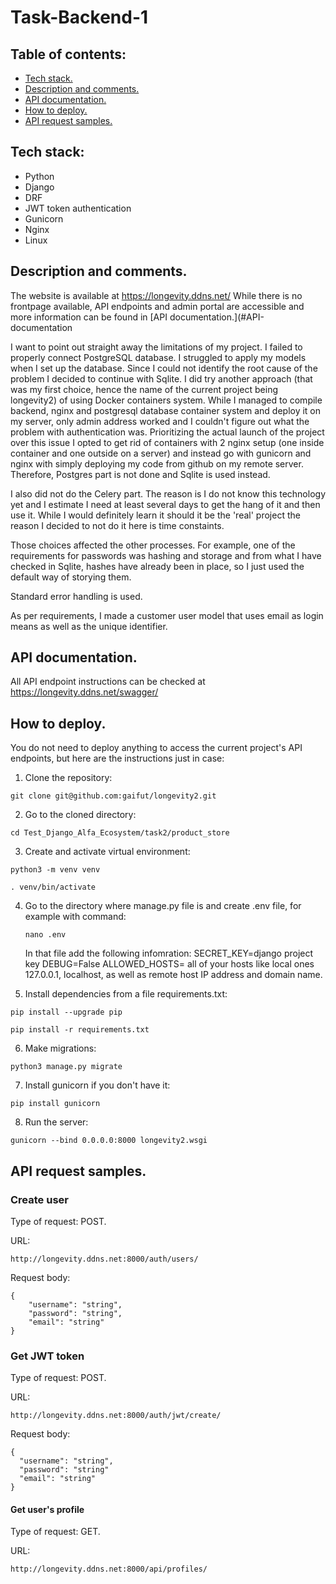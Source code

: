 # Task-Backend-1

## Table of contents:
- [Tech stack.](#Tech-stack)
- [Description and comments.](#Description-and-comments)
- [API documentation.](#API-documentation)
- [How to deploy.](#How-to-deploy)
- [API request samples.](API-request-samples)

## Tech stack:
- Python
- Django
- DRF
- JWT token authentication
- Gunicorn
- Nginx
- Linux

## Description and comments.
The website is available at https://longevity.ddns.net/
While there is no frontpage available, API endpoints and admin portal are accessible and more information can be found in [API documentation.](#API-documentation

I want to point out straight away the limitations of my project. I failed to properly connect PostgreSQL database. I struggled to apply my models when I set up the database. Since I could not identify the root cause of the problem I decided to continue with Sqlite. I did try another approach (that was my first choice, hence the name of the current project being longevity2) of using Docker containers system. While I managed to compile backend, nginx and postgresql database container system and deploy it on my server, only admin address worked and I couldn't figure out what the problem with authentication was. Prioritizing the actual launch of the project over this issue I opted to get rid of containers with 2 nginx setup (one inside container and one outside on a server) and instead go with gunicorn and nginx with simply deploying my code from github on my remote server. Therefore, Postgres part is not done and Sqlite is used instead.

I also did not do the Celery part. The reason is I do not know this technology yet and I estimate I need at least several days to get the hang of it and then use it. While I would definitely learn it should it be the 'real' project the reason I decided to not do it here is time constaints. 

Those choices affected the other processes. For example, one of the requirements for passwords was hashing and storage and from what I have checked in Sqlite, hashes have already been in place, so I just used the default way of storying them.

Standard error handling is used.

As per requirements, I made a customer user model that uses email as login means as well as the unique identifier.

## API documentation.
All API endpoint instructions can be checked at https://longevity.ddns.net/swagger/

## How to deploy.
You do not need to deploy anything to access the current project's API endpoints, but here are the instructions just in case:
1. Clone the repository:

```
git clone git@github.com:gaifut/longevity2.git
```
2. Go to the cloned directory:
```
cd Test_Django_Alfa_Ecosystem/task2/product_store
```

3. Create and activate virtual environment:

```
python3 -m venv venv
```

```
. venv/bin/activate
```
4. Go to the directory where manage.py file is and create .env file, for example with command:
   ```
   nano .env
   ```
   In that file add the following infomration:
   SECRET_KEY=django project key
   DEBUG=False
   ALLOWED_HOSTS= all of your hosts like local ones 127.0.0.1, localhost, as well as remote host IP address and domain name.

6. Install dependencies from a file requirements.txt:

```
pip install --upgrade pip
```

```
pip install -r requirements.txt
```

6. Make migrations:

```
python3 manage.py migrate
```

7. Install gunicorn if you don't have it:
```
pip install gunicorn
```
8. Run the server:

```
gunicorn --bind 0.0.0.0:8000 longevity2.wsgi
```

## API request samples.

### Create user
Type of request: POST.

URL:
```
http://longevity.ddns.net:8000/auth/users/
```
Request body:
```
{
    "username": "string",
    "password": "string",
    "email": "string"
}
```

### Get JWT token
Type of request: POST.

URL:
```
http://longevity.ddns.net:8000/auth/jwt/create/
```

Request body:
```
{
  "username": "string",
  "password": "string"
  "email": "string"
}
```
#### Get user's profile
Type of request: GET.

URL:
```
http://longevity.ddns.net:8000/api/profiles/
```
